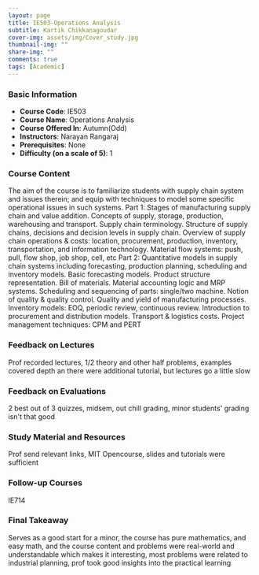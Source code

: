 ```yaml
---
layout: page
title: IE503-Operations Analysis
subtitle: Kartik Chikkanagoudar
cover-img: assets/img/Cover_study.jpg
thumbnail-img: ""
share-img: ""
comments: true
tags: [Academic]
---
```


### Basic Information

- **Course Code**: IE503
- **Course Name**: Operations Analysis
- **Course Offered In**: Autumn(Odd)
- **Instructors**: Narayan Rangaraj
- **Prerequisites**: None
- **Difficulty (on a scale of 5)**: 1

### Course Content


The aim of the course is to familiarize students with supply chain system and issues therein; and equip with techniques to model some specific operational issues in such systems. Part 1: Stages of manufacturing supply chain and value addition. Concepts of supply, storage, production, warehousing and transport. Supply chain terminology. Structure of supply chains, decisions and decision levels in supply chain. Overview of supply chain operations & costs: location, procurement, production, inventory, transportation, and information technology. Material flow systems: push, pull, flow shop, job shop, cell, etc Part 2: Quantitative models in supply chain systems including forecasting, production planning, scheduling and inventory models. Basic forecasting models. Product structure representation. Bill of materials. Material accounting logic and MRP systems. Scheduling and sequencing of parts: single/two machine. Notion of quality & quality control. Quality and yield of manufacturing processes. Inventory models: EOQ, periodic review, continuous review. Introduction to procurement and distribution models. Transport & logistics costs. Project management techniques: CPM and PERT
### Feedback on Lectures


Prof recorded lectures, 1/2 theory and other half problems, examples covered depth an there were additional tutorial, but lectures go a little slow
### Feedback on Evaluations


2 best out of 3 quizzes, midsem, out chill grading, minor students' grading isn't that good
### Study Material and Resources


Prof send relevant links, MIT Opencourse, slides and tutorials were sufficient
### Follow-up Courses


IE714
### Final Takeaway


Serves as a good start for a minor, the course has pure mathematics, and easy math, and the course content and problems were real-world and understandable which makes it interesting,  most problems were related to industrial planning, prof took good insights into the practical learning